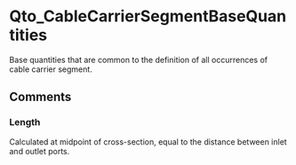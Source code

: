 # Qto_CableCarrierSegmentBaseQuantities

Base quantities that are common to the definition of all occurrences of cable carrier segment.
<!-- end of short definition -->

## Comments

### Length

Calculated at midpoint of cross-section, equal to the distance between inlet and outlet ports.

